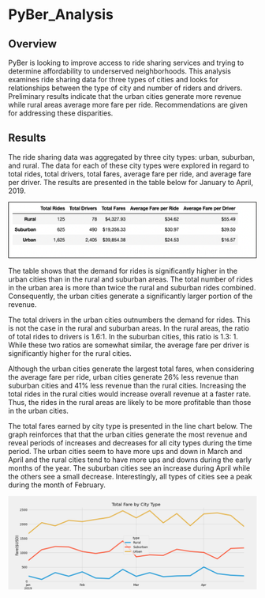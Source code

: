 # PyBer_Analysis

## Overview

PyBer is looking to improve access to ride sharing services and trying to determine affordability to underserved neighborhoods. This analysis examines ride sharing data for three types of cities and looks for relationships between the type of city and number of riders and drivers. Preliminary results indicate that the urban cities generate more revenue while rural areas average more fare per ride. Recommendations are given for addressing these disparities.

## Results

The ride sharing data was aggregated by three city types: urban, suburban, and rural. The data for each of these city types were explored in regard to total rides, total drivers, total fares, average fare per ride, and average fare per driver. The results are presented in the table below for January to April, 2019.

![PyBer Summary](/Resources/pyber_summary.png)

The table shows that the demand for rides is significantly higher in the urban cities than in the rural and suburban areas. The total number of rides in the urban area is more than twice the rural and suburban rides combined.  Consequently, the urban cities generate a significantly larger portion of the revenue. 

The total drivers in the urban cities outnumbers the demand for rides. This is not the case in the rural and suburban areas. In the rural areas, the ratio of total rides to drivers is 1.6:1. In the suburban cities, this ratio is 1.3: 1. While these two ratios are somewhat similar, the average fare per driver is significantly higher for the rural cities. 

Although the urban cities generate the largest total fares, when considering the average fare per ride, urban cities generate 26% less revenue than suburban cities and 41% less revenue than the rural cities. Increasing the total rides in the rural cities would increase overall revenue at a faster rate. Thus, the rides in the rural areas are likely to be more profitable than those in the urban cities. 

The total fares earned by city type is presented in the line chart below. The graph reinforces that that the urban cities generate the most revenue and reveal periods of increases and decreases for all city types during the time period. The urban cities seem to have more ups and down in March and April and the rural cities tend to have more ups and downs during the early months of the year. The suburban cities see an increase during April while the others see a small decrease. Interestingly, all types of cities see a peak during the month of February.


![PyBer Fare Summary](/Resources/PyBer_fare_summary.png)
